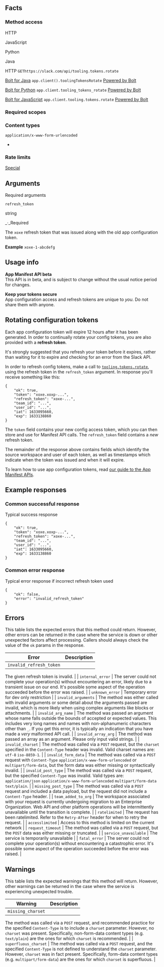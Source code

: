 ## Facts

### Method access

HTTP

JavaScript

Python

Java

HTTP
`GEThttps://slack.com/api/tooling.tokens.rotate`

[Bolt for Java](/tools/bolt)
`app.client().toolingTokensRotate`
[Powered by Bolt](/tools/bolt)

[Bolt for Python](/tools/bolt)
`app.client.tooling_tokens_rotate`
[Powered by Bolt](/tools/bolt)

[Bolt for JavaScript](/tools/bolt)
`app.client.tooling.tokens.rotate`
[Powered by Bolt](/tools/bolt)

### Required scopes

### Content types

`application/x-www-form-urlencoded`

- 
### Rate limits
[Special](/docs/rate-limits#tier_t5)

## Arguments

Required arguments

`refresh_token`

string

_·_Required

The `xoxe` refresh token that was issued along with the old app configuration token.

**Example**
`xoxe-1-abcdefg`

## Usage info

**App Manifest API beta**  
This API is in beta, and is subject to change without the usual notice period for changes.

**Keep your tokens secure**  
App configuration access and refresh tokens are unique to _you_. Do not share them with anyone.

## Rotating configuration tokens 

Each app configuration token will expire 12 hours after it has been generated. In order to continually rotate your config tokens, you are also provided with a **refresh token**.

It's strongly suggested that you refresh your token before it expires, rather than waiting for it to expire and checking for an error from the Slack API.

In order to refresh config tokens, make a call to [`tooling.tokens.rotate`](/methods/tooling.tokens.rotate), using the refresh token in the `refresh_token` argument. In response you'll receive something like this:

```
{
	"ok": true,
	"token": "xoxe.xoxp-...",
	"refresh_token": "xoxe-...",
	"team_id": "...",
	"user_id": "...",
	"iat": 1633095660,
	"exp": 1633138860
}
```

The `token` field contains your new config access token, which you can then store and use for Manifest API calls. The `refresh_token` field contains a _new_ refresh token.

The remainder of the response above contains fields which identify the source workspace and user of each token, as well as timestamps which indicate when the token was issued and when it will expire.

To learn how to use app configuration tokens, read [our guide to the App Manifest APIs](/reference/manifests#manifest_apis).

## Example responses

### Common successful response

Typical success response

```
{
    "ok": true,
    "token": "xoxe.xoxp-...",
    "refresh_token": "xoxe-...",
    "team_id": "...",
    "user_id": "...",
    "iat": 1633095660,
    "exp": 1633138860
}
```

### Common error response

Typical error response if incorrect refresh token used

```
{
    "ok": false,
    "error": "invalid_refresh_token"
}
```

## Errors

This table lists the expected errors that this method could return. However, other errors can be returned in the case where the service is down or other unexpected factors affect processing. Callers should always check the value of the `ok` params in the response.

| Error | Description |
| --- | --- |
| `invalid_refresh_token` | 
The given refresh token is invalid.
 |
| `internal_error` | 
The server could not complete your operation(s) without encountering an error, likely due to a transient issue on our end. It's possible some aspect of the operation succeeded before the error was raised.
 |
| `unknown_error` | 
Temporary error for dev only restriction
 |
| `invalid_arguments` | 
The method was either called with invalid arguments or some detail about the arguments passed are invalid, which is more likely when using complex arguments like blocks or attachments.
 |
| `invalid_arg_name` | 
The method was passed an argument whose name falls outside the bounds of accepted or expected values. This includes very long names and names with non-alphanumeric characters other than `_`. If you get this error, it is typically an indication that you have made a _very_ malformed API call.
 |
| `invalid_array_arg` | 
The method was passed an array as an argument. Please only input valid strings.
 |
| `invalid_charset` | 
The method was called via a `POST` request, but the `charset` specified in the `Content-Type` header was invalid. Valid charset names are: `utf-8` `iso-8859-1`.
 |
| `invalid_form_data` | 
The method was called via a `POST` request with `Content-Type` `application/x-www-form-urlencoded` or `multipart/form-data`, but the form data was either missing or syntactically invalid.
 |
| `invalid_post_type` | 
The method was called via a `POST` request, but the specified `Content-Type` was invalid. Valid types are: `application/json` `application/x-www-form-urlencoded` `multipart/form-data` `text/plain`.
 |
| `missing_post_type` | 
The method was called via a `POST` request and included a data payload, but the request did not include a `Content-Type` header.
 |
| `team_added_to_org` | 
The workspace associated with your request is currently undergoing migration to an Enterprise Organization. Web API and other platform operations will be intermittently unavailable until the transition is complete.
 |
| `ratelimited` | 
The request has been ratelimited. Refer to the `Retry-After` header for when to retry the request.
 |
| `accesslimited` | 
Access to this method is limited on the current network
 |
| `request_timeout` | 
The method was called via a `POST` request, but the `POST` data was either missing or truncated.
 |
| `service_unavailable` | 
The service is temporarily unavailable
 |
| `fatal_error` | 
The server could not complete your operation(s) without encountering a catastrophic error. It's possible some aspect of the operation succeeded before the error was raised.
 |

## Warnings

This table lists the expected warnings that this method will return. However, other warnings can be returned in the case where the service is experiencing unexpected trouble.

| Warning | Description |
| --- | --- |
| `missing_charset` | 
The method was called via a `POST` request, and recommended practice for the specified `Content-Type` is to include a `charset` parameter. However, no `charset` was present. Specifically, non-form-data content types (e.g. `text/plain`) are the ones for which `charset` is recommended.
 |
| `superfluous_charset` | 
The method was called via a `POST` request, and the specified `Content-Type` is not defined to understand the `charset` parameter. However, `charset` was in fact present. Specifically, form-data content types (e.g. `multipart/form-data`) are the ones for which `charset` is superfluous.
 |

